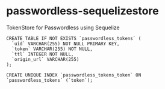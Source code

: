 # passwordless-sequelizestore
TokenStore for Passwordless using Sequelize

```
CREATE TABLE IF NOT EXISTS `passwordless_tokens` (
  `uid` VARCHAR(255) NOT NULL PRIMARY KEY,
  `token` VARCHAR(255) NOT NULL,
  `ttl` INTEGER NOT NULL,
  `origin_url` VARCHAR(255)
);

CREATE UNIQUE INDEX `passwordless_tokens_token` ON `passwordless_tokens` (`token`);
```
